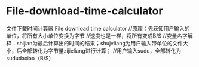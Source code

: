 # File-download-time-calculator
文件下载时间计算器  File download time calculator
//原理：先获知用户输入的单位，将所有大小单位变换为字节
//速度也是一样，将所有变成B/S
//变量名字解释：shijian为最后计算出的时间的结果；shujvliang为用户输入带单位的文件大小，后全部转化为字节量zijieliang进行计算；
//用户输入sudu，全部转化为sududaxiao（B/S）
